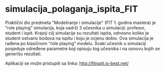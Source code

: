 # simulacija_polaganja_ispita_FIT
Praktični dio predmeta "Modeliranje i simulacije" (FIT 1. godina mastera) je “role playing” simulacija, 
koja sadrži 3 učesnika u simulaciji: profesor, student i ispit. Krajnji cilj simulacije su rezultati ispita, 
odnosno koliko je student ostvario bodova na ispitu i koju je ocjenu dobio. Ova simulacija je rađena po klasičnom “role playing” modelu. 
Svaki učesnik u simulaciji posjeduje određene parametre koji opisuju tog učesnika i na osnovu kojih se generišu rezultati.

Aplikaciji se može pristupiti sa linka: http://fitispit.is-best.net/
